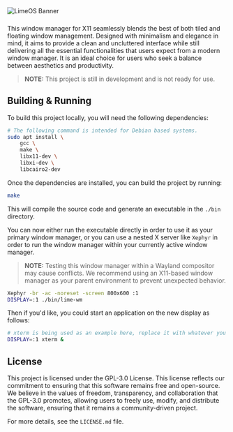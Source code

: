 <picture>
  <source media="(prefers-color-scheme: dark)" srcset=".github/banner_white.png">
  <source media="(prefers-color-scheme: light)" srcset=".github/banner_black.png">
  <img alt="LimeOS Banner">
</picture>

###

This window manager for X11 seamlessly blends the best of both tiled and 
floating window management. Designed with minimalism and elegance in mind,
it aims to provide a clean and uncluttered interface while still delivering all
the essential functionalities that users expect from a modern window manager.
It is an ideal choice for users who seek a balance between aesthetics and 
productivity.

> **NOTE:** This project is still in development and is not ready for use.

## Building & Running

To build this project locally, you will need the following dependencies:

```bash
# The following command is intended for Debian based systems.
sudo apt install \
    gcc \
    make \
    libx11-dev \
    libxi-dev \
    libcairo2-dev
```

Once the dependencies are installed, you can build the project by running:

```bash
make
```

This will compile the source code and generate an executable in the `./bin`
directory.

You can now either run the executable directly in order to use it as your
primary window manager, or you can use a nested X server like `Xephyr` in order
to run the window manager within your currently active window manager.

> **NOTE:** Testing this window manager within a Wayland compositor may cause
conflicts. We recommend using an X11-based window manager as your parent
environment to prevent unexpected behavior.

```bash
Xephyr -br -ac -noreset -screen 800x600 :1
DISPLAY=:1 ./bin/lime-wm
```

Then if you'd like, you could start an application on the new display as follows:

```bash
# xterm is being used as an example here, replace it with whatever you'd like.
DISPLAY=:1 xterm &
```

## License

This project is licensed under the GPL-3.0 License. This license reflects our 
commitment to ensuring that this software remains free and open-source. 
We believe in the values of freedom, transparency, and collaboration that the 
GPL-3.0 promotes, allowing users to freely use, modify, and distribute the 
software, ensuring that it remains a community-driven project.

For more details, see the `LICENSE.md` file.
